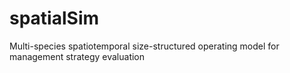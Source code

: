 # spatialSim
Multi-species spatiotemporal size-structured operating model for management strategy evaluation